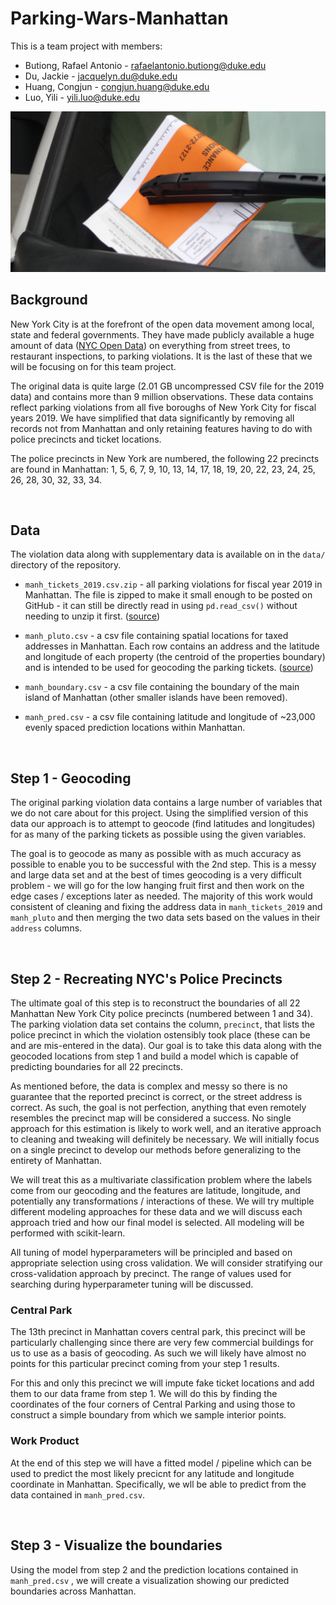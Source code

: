 # Parking-Wars-Manhattan

This is a team project with members:
* Butiong, Rafael Antonio - [rafaelantonio.butiong@duke.edu](mailto:rafaelantonio.butiong@duke.edu)
* Du, Jackie - [jacquelyn.du@duke.edu](mailto:jacquelyn.du@duke.edu)
* Huang, Congjun - [congjun.huang@duke.edu](mailto:congjun.huang@duke.edu)
* Luo, Yili - [yili.luo@duke.edu](mailto:yili.luo@duke.edu)

![ticket](nyc_parking_ticket.jpg?raw=true)

## Background

New York City is at the forefront of the open data movement among local, state and federal governments. They have made publicly available a huge amount of data ([NYC Open Data](https://nycopendata.socrata.com/)) on everything from street trees, to restaurant inspections, to parking violations. It is the last of these that we will be focusing on for this team project. 

The original data is quite large (2.01 GB uncompressed CSV file for the 2019 data) and contains more than 9 million observations. These data contains reflect parking violations from all five boroughs of New York City for fiscal years 2019. We have simplified that data significantly by removing all records not from Manhattan and only retaining features having to do with police precincts and ticket locations.

The police precincts in New York are numbered, the following 22 precincts are found in Manhattan: 1, 5, 6, 7, 9, 10, 13, 14, 17, 18, 19, 20, 22, 23, 24, 25, 26, 28, 30, 32, 33, 34.

<br/>

## Data

The violation data along with supplementary data is available on in the `data/` directory of the repository. 

* `manh_tickets_2019.csv.zip` - all parking violations for fiscal year 2019 in Manhattan. The file is zipped to make it small enough to be posted on GitHub - it can still be directly read in using `pd.read_csv()` without needing to unzip it first. 
([source](https://data.cityofnewyork.us/City-Government/Parking-Violations-Issued-Fiscal-Year-2019/faiq-9dfq))

* `manh_pluto.csv` - a csv file containing spatial locations for taxed addresses in Manhattan. Each row contains an address and the latitude and longitude of each property (the centroid of the properties boundary) and is intended to be used for geocoding the parking tickets. 
([source](http://www.nyc.gov/html/dcp/html/bytes/dwn_pluto_mappluto.shtml#mappluto))

* `manh_boundary.csv` - a csv file containing the boundary of the main island of Manhattan (other smaller islands have been removed). 

* `manh_pred.csv` - a csv file containing latitude and longitude of ~23,000 evenly spaced prediction locations within Manhattan.

<br/>

## Step 1 - Geocoding

The original parking violation data contains a large number of variables that we do not care about for this project. Using the simplified version of this data our approach is to attempt to geocode (find latitudes and longitudes) for as many of the parking tickets as possible using the given variables.

The goal is to geocode as many as possible with as much accuracy as possible to enable you to be successful with the 2nd step. This is a messy and large data set and at the best of times geocoding is a very difficult problem - we will go for the low hanging fruit first and then work on the edge cases / exceptions later as needed. The majority of this work would consistent of cleaning and fixing the address data in `manh_tickets_2019` and `manh_pluto` and then merging the two data sets based on the values in their `address` columns.

<br/>

## Step 2 - Recreating NYC's Police Precincts

The ultimate goal of this step is to reconstruct the boundaries of all 22 Manhattan New York City police precincts (numbered between 1 and 34). The parking violation data set contains the column, `precinct`, that lists the police precinct in which the violation ostensibly took place (these can be and are mis-entered in the data). Our goal is to take this data along with the geocoded locations from step 1 and build a model which is capable of predicting boundaries for all 22 precincts.

As mentioned before, the data is complex and messy so there is no guarantee that the reported precinct is correct, or the street address is correct. As such, the goal is not perfection, anything that even remotely resembles the precinct map will be considered a success. No single approach for this estimation is likely to work well, and an iterative approach to cleaning and tweaking will definitely be necessary. We will initially focus on a single precinct to develop our methods before generalizing to the entirety of Manhattan. 

We will treat this as a multivariate classification problem where the labels come from our geocoding and the features are latitude, longitude, and potentially any transformations / interactions of these. We will try multiple different modeling approaches for these data and we will discuss each approach tried and how our final model is selected. All modeling will be performed with scikit-learn.

All tuning of model hyperparameters will be principled and based on appropriate selection using cross validation. We will consider stratifying our cross-validation approach by precinct. The range of values used for searching during hyperparameter tuning will be discussed.

### Central Park

The 13th precinct in Manhattan covers central park, this precinct will be particularly challenging since there are very few commercial buildings for us to use as a basis of geocoding. As such we will likely have almost no points for this particular precinct coming from your step 1 results. 

For this and only this precinct we will impute fake ticket locations and add them to our data frame from step 1. We will do this by finding the coordinates of the four corners of Central Parking and using those to construct a simple boundary from which we sample interior points. 


### Work Product

At the end of this step we will have a fitted model / pipeline which can be used to predict the most likely precicnt for any latitude and longitude coordinate in Manhattan. Specifically, we wll be able to predict from the data contained in `manh_pred.csv`.

<br/>

## Step 3 - Visualize the boundaries

Using the model from step 2 and the prediction locations contained in `manh_pred.csv` , we will create a visualization showing our predicted boundaries across Manhattan. 

<br/>
